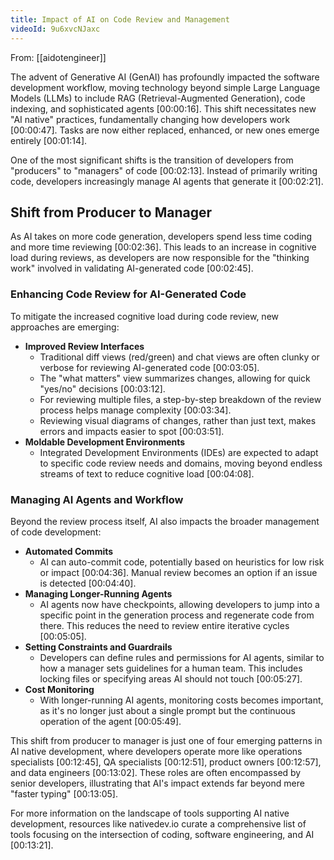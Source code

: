 ```yaml
---
title: Impact of AI on Code Review and Management
videoId: 9u6xvcNJaxc
---
```


From: [[aidotengineer]] <br/> 

The advent of Generative AI (GenAI) has profoundly impacted the software development workflow, moving technology beyond simple Large Language Models (LLMs) to include RAG (Retrieval-Augmented Generation), code indexing, and sophisticated agents [00:00:16]. This shift necessitates new "AI native" practices, fundamentally changing how developers work [00:00:47]. Tasks are now either replaced, enhanced, or new ones emerge entirely [00:01:14].

One of the most significant shifts is the transition of developers from "producers" to "managers" of code [00:02:13]. Instead of primarily writing code, developers increasingly manage AI agents that generate it [00:02:21].

## Shift from Producer to Manager

As AI takes on more code generation, developers spend less time coding and more time reviewing [00:02:36]. This leads to an increase in cognitive load during reviews, as developers are now responsible for the "thinking work" involved in validating AI-generated code [00:02:45].

### Enhancing Code Review for AI-Generated Code

To mitigate the increased cognitive load during code review, new approaches are emerging:

*   **Improved Review Interfaces**
    *   Traditional diff views (red/green) and chat views are often clunky or verbose for reviewing AI-generated code [00:03:05].
    *   The "what matters" view summarizes changes, allowing for quick "yes/no" decisions [00:03:12].
    *   For reviewing multiple files, a step-by-step breakdown of the review process helps manage complexity [00:03:34].
    *   Reviewing visual diagrams of changes, rather than just text, makes errors and impacts easier to spot [00:03:51].
*   **Moldable Development Environments**
    *   Integrated Development Environments (IDEs) are expected to adapt to specific code review needs and domains, moving beyond endless streams of text to reduce cognitive load [00:04:08].

### Managing AI Agents and Workflow

Beyond the review process itself, AI also impacts the broader management of code development:

*   **Automated Commits**
    *   AI can auto-commit code, potentially based on heuristics for low risk or impact [00:04:36]. Manual review becomes an option if an issue is detected [00:04:40].
*   **Managing Longer-Running Agents**
    *   AI agents now have checkpoints, allowing developers to jump into a specific point in the generation process and regenerate code from there. This reduces the need to review entire iterative cycles [00:05:05].
*   **Setting Constraints and Guardrails**
    *   Developers can define rules and permissions for AI agents, similar to how a manager sets guidelines for a human team. This includes locking files or specifying areas AI should not touch [00:05:27].
*   **Cost Monitoring**
    *   With longer-running AI agents, monitoring costs becomes important, as it's no longer just about a single prompt but the continuous operation of the agent [00:05:49].

This shift from producer to manager is just one of four emerging patterns in AI native development, where developers operate more like operations specialists [00:12:45], QA specialists [00:12:51], product owners [00:12:57], and data engineers [00:13:02]. These roles are often encompassed by senior developers, illustrating that AI's impact extends far beyond mere "faster typing" [00:13:05].

For more information on the landscape of tools supporting AI native development, resources like nativedev.io curate a comprehensive list of tools focusing on the intersection of coding, software engineering, and AI [00:13:21].